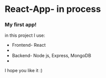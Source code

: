# React-App- in process
<h3>My first app! </h3>
in this project I use:
<ul>
<li>Frontend- React<li>
<li>Backend- Node js, Express, MongoDB<li>
  </ul>
I hope you like it :)

